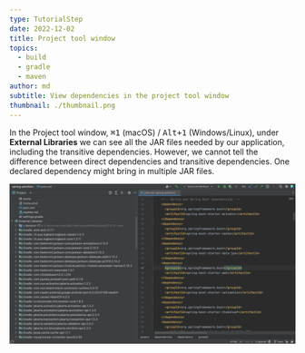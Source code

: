 ```yaml
---
type: TutorialStep
date: 2022-12-02
title: Project tool window
topics:
  - build
  - gradle
  - maven
author: md
subtitle: View dependencies in the project tool window
thumbnail: ./thumbnail.png
---
```


In the Project tool window, <kbd>⌘1</kbd> (macOS) / <kbd>Alt+1</kbd> (Windows/Linux), under **External Libraries** we can see all the JAR files needed by our application, including the transitive dependencies. However, we cannot tell the difference between direct dependencies and transitive dependencies. One declared dependency might bring in multiple JAR files.

![Project tool window](project-tool-window.png)
